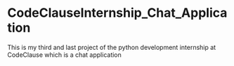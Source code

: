 # CodeClauseInternship_Chat_Application
This is my third and last project of the python development internship at CodeClause which is a chat application
